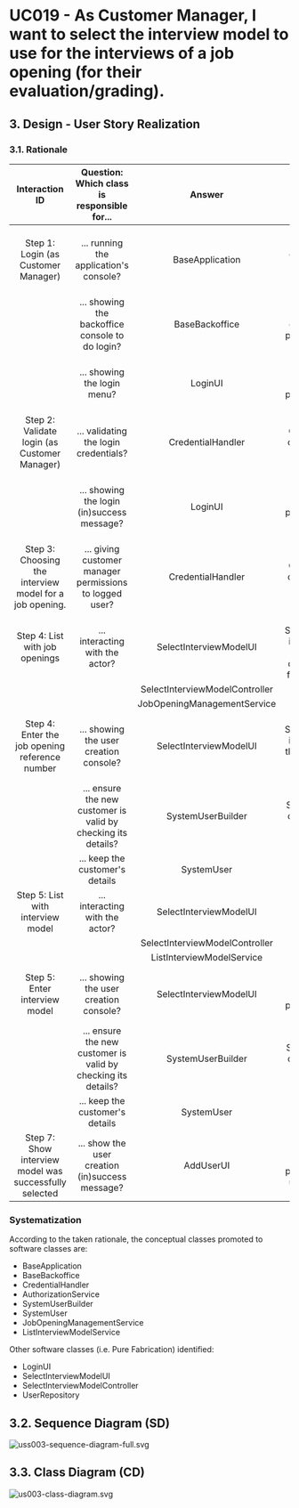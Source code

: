 # UC019 - As Customer Manager, I want to select the interview model to use for the interviews of a job opening (for their evaluation/grading).

## 3. Design - User Story Realization

### 3.1. Rationale

|                     Interaction ID                      |          Question: Which class is responsible for...          |             Answer             |                                                    Justification (with patterns)                                                     |
|:-------------------------------------------------------:|:-------------------------------------------------------------:|:------------------------------:|:------------------------------------------------------------------------------------------------------------------------------------:|
|           Step 1: Login (as Customer Manager)           |            ... running the application's console?             |        BaseApplication         |            Pure Fabrication: BaseApplication is a class created with the purpose of running a console in our application.            |
|                                                         |        ... showing the backoffice console to do login?        |         BaseBackoffice         |               Pure Fabrication: BaseBackoffice is a class created with the purpose of showing the backoffice console.                |
|                                                         |                  ... showing the login menu?                  |            LoginUI             |                       Pure Fabrication: LoginUI is a class created with the purpose of showing the login menu.                       |
|      Step 2: Validate login (as Customer Manager)       |             ... validating the login credentials?             |       CredentialHandler        |                   Service: CredentialHandler is a class that provides the service of validating login credentials.                   |
|                                                         |          ... showing the login (in)success message?           |            LoginUI             |                 Pure Fabrication: LoginUI is a class created with the purpose of showing the login success message.                  |
| Step 3: Choosing the interview model for a job opening. |    ... giving customer manager permissions to logged user?    |       CredentialHandler        |                   Service: CredentialHandler is a class that provides the service of validating login credentials.                   |
|             Step 4: List with job openings              |                ... interacting with the actor?                |     SelectInterviewModelUI     |   Pure Fabrication: SelectInterviewModelUI is a class created with the purpose of displaying the console for the job opening list.   |
|                                                         |                                                               | SelectInterviewModelController |                                                                                                                                      |
|                                                         |                                                               |  JobOpeningManagementService   |                                                                                                                                      |
|     Step 4: Enter the job opening reference number      |            ... showing the user creation console?             |     SelectInterviewModelUI     |          Pure Fabrication: SelectInterviewModelUI is a class created with the purpose of showing the user creation console           |
|                                                         | ... ensure the new customer is valid by checking its details? |       SystemUserBuilder        |                         Factor: SystemUserBuilder is a class that provides the service of validating users.                          | 
|                                                         |                ... keep the customer's details                |           SystemUser           |                                         Information Expert: SystemUser has its own details.                                          |
|            Step 5: List with interview model            |                ... interacting with the actor?                |     SelectInterviewModelUI     |                                                                                                                                      |
|                                                         |                                                               | SelectInterviewModelController |                                                                                                                                      |
|                                                         |                                                               |   ListInterviewModelService    |                                                                                                                                      |
|              Step 5: Enter interview model              |            ... showing the user creation console?             |    SelectInterviewModelUI      |                 Pure Fabrication: AddUserUI is a class created with the purpose of showing the user creation console                 |
|                                                         | ... ensure the new customer is valid by checking its details? |       SystemUserBuilder        |                         Factor: SystemUserBuilder is a class that provides the service of validating users.                          | 
|                                                         |                ... keep the customer's details                |           SystemUser           |                                         Information Expert: SystemUser has its own details.                                          |
| Step 7: Show interview model was successfully selected  |        ... show the user creation (in)success message?        |           AddUserUI            |            Pure Fabrication: AddUserUI is a class created with the purpose of showing the user creation success message.             |

### Systematization ##

According to the taken rationale, the conceptual classes promoted to software classes are:

* BaseApplication
* BaseBackoffice
* CredentialHandler
* AuthorizationService
* SystemUserBuilder
* SystemUser
* JobOpeningManagementService
* ListInterviewModelService

Other software classes (i.e. Pure Fabrication) identified:

* LoginUI
* SelectInterviewModelUI
* SelectInterviewModelController
* UserRepository

## 3.2. Sequence Diagram (SD)

![uss003-sequence-diagram-full.svg](svg%2Fuc005-sequence-diagram-full.svg)

## 3.3. Class Diagram (CD)

![us003-class-diagram.svg](svg%2Fuc005-class-diagram.svg)